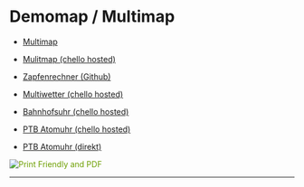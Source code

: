 # Demomap / Multimap

- [Multimap](./multimap)

- [Mulitmap (chello hosted)](http://members.chello.at/~aschweitzer/multimap)

- [Zapfenrechner (Github)](./zapfen/)

- [Multiwetter (chello hosted)](http://members.chello.at/~aschweitzer/multiweather/)

- [Bahnhofsuhr (chello hosted)](http://members.chello.at/~aschweitzer/bahnhofsuhr/)

- [PTB Atomuhr (chello hosted)](http://members.chello.at/~aschweitzer/atomuhr/)

- [PTB Atomuhr (direkt)](https://uhr.ptb.de/)


<script>var pfHeaderImgUrl = '';var pfHeaderTagline = '';var pfdisableClickToDel = 0;var pfHideImages = 0;var pfImageDisplayStyle = 'right';var pfDisablePDF = 0;var pfDisableEmail = 0;var pfDisablePrint = 0;var pfCustomCSS = '';var pfBtVersion='1';(function(){var js,pf;pf=document.createElement('script');pf.type='text/javascript';pf.src='//cdn.printfriendly.com/printfriendly.js';document.getElementsByTagName('head')[0].appendChild(pf)})();</script><a href="https://www.printfriendly.com" style="color:#6D9F00;text-decoration:none;" class="printfriendly" onclick="window.print();return false;" title="Printer Friendly and PDF"><img style="border:none;-webkit-box-shadow:none;box-shadow:none;" src="//cdn.printfriendly.com/buttons/printfriendly-pdf-email-button-notext.png" alt="Print Friendly and PDF"/></a>
</script>

----

<script>
var nVer = navigator.appVersion;
var nAgt = navigator.userAgent;
var browserName  = navigator.appName;
var fullVersion  = ''+parseFloat(navigator.appVersion); 
var majorVersion = parseInt(navigator.appVersion,10);
var nameOffset,verOffset,ix;

// In Opera, the true version is after "Opera" or after "Version"
if ((verOffset=nAgt.indexOf("Opera"))!=-1) {
 browserName = "Opera";
 fullVersion = nAgt.substring(verOffset+6);
 if ((verOffset=nAgt.indexOf("Version"))!=-1) 
   fullVersion = nAgt.substring(verOffset+8);
}
// In MSIE, the true version is after "MSIE" in userAgent
else if ((verOffset=nAgt.indexOf("MSIE"))!=-1) {
 browserName = "Microsoft Internet Explorer";
 fullVersion = nAgt.substring(verOffset+5);
}
// In Chrome, the true version is after "Chrome" 
else if ((verOffset=nAgt.indexOf("Chrome"))!=-1) {
 browserName = "Chrome";
 fullVersion = nAgt.substring(verOffset+7);
}
// In Safari, the true version is after "Safari" or after "Version" 
else if ((verOffset=nAgt.indexOf("Safari"))!=-1) {
 browserName = "Safari";
 fullVersion = nAgt.substring(verOffset+7);
 if ((verOffset=nAgt.indexOf("Version"))!=-1) 
   fullVersion = nAgt.substring(verOffset+8);
}
// In Firefox, the true version is after "Firefox" 
else if ((verOffset=nAgt.indexOf("Firefox"))!=-1) {
 browserName = "Firefox";
 fullVersion = nAgt.substring(verOffset+8);
}
// In most other browsers, "name/version" is at the end of userAgent 
else if ( (nameOffset=nAgt.lastIndexOf(' ')+1) < 
          (verOffset=nAgt.lastIndexOf('/')) ) 
{
 browserName = nAgt.substring(nameOffset,verOffset);
 fullVersion = nAgt.substring(verOffset+1);
 if (browserName.toLowerCase()==browserName.toUpperCase()) {
  browserName = navigator.appName;
 }
}
// trim the fullVersion string at semicolon/space if present
if ((ix=fullVersion.indexOf(";"))!=-1)
   fullVersion=fullVersion.substring(0,ix);
if ((ix=fullVersion.indexOf(" "))!=-1)
   fullVersion=fullVersion.substring(0,ix);

majorVersion = parseInt(''+fullVersion,10);
if (isNaN(majorVersion)) {
 fullVersion  = ''+parseFloat(navigator.appVersion); 
 majorVersion = parseInt(navigator.appVersion,10);
}

document.write(''
 +'Browser name  = '+browserName+'<br>'
 +'Full version  = '+fullVersion+'<br>'
 +'Major version = '+majorVersion+'<br>'
 +'navigator.appName = '+navigator.appName+'<br>'
 +'navigator.userAgent = '+navigator.userAgent+'<br>'
 +'navigator.platform = '+navigator.platform+'<br>'
 +'navigator.oscpu = '+navigator.oscpu+'<br>'
 +'navigator.appVersion = '+navigator.appVersion+'<br>'
 
)
</script>
